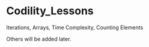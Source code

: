 # Codility_Lessons

Iterations, 
Arrays,
Time Complexity,
Counting Elements

Others will be added later.
